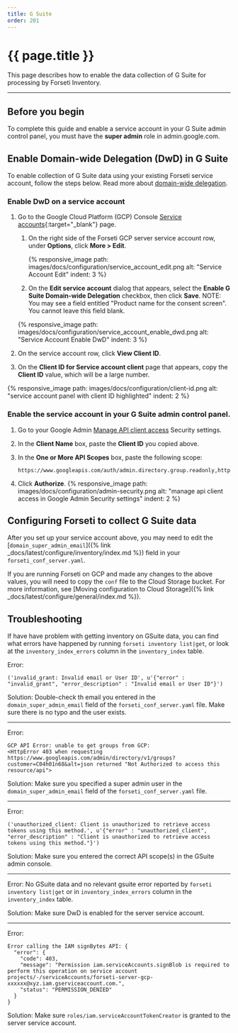 ```yaml
---
title: G Suite
order: 201
---
```


#  {{ page.title }}

This page describes how to enable the data collection of G Suite for processing
by Forseti Inventory.

---

## Before you begin

To complete this guide and enable a service account in your G Suite admin
control panel, you must have the **super admin** role in admin.google.com.

## Enable Domain-wide Delegation (DwD) in G Suite

To enable collection of G Suite data using your existing Forseti
service account, follow the steps below. Read more about
[domain-wide delegation](https://developers.google.com/identity/protocols/OAuth2ServiceAccount#delegatingauthority).

### Enable DwD on a service account

1. Go to the Google Cloud Platform (GCP) Console
[Service accounts](https://console.cloud.google.com/projectselector/iam-admin/serviceaccounts){:target="_blank"}
page.

   1. On the right side of the Forseti GCP server service account row,
   under **Options**, click **More > Edit**.

      {% responsive_image path: images/docs/configuration/service_account_edit.png alt: "Service Account Edit" indent: 3 %}

   1. On the **Edit service account** dialog that appears, select the **Enable
   G Suite Domain-wide Delegation** checkbox, then click **Save**.
   NOTE: You may see a field entitled "Product name for the consent screen". You cannot leave this field blank.

   {% responsive_image path: images/docs/configuration/service_account_enable_dwd.png alt: "Service Account Enable DwD" indent: 3 %}

1. On the service account row, click **View Client ID**.

1. On the **Client ID for Service account client** page that appears, copy the
**Client ID** value, which will be a large number.

{% responsive_image path: images/docs/configuration/client-id.png alt: "service account panel with client ID highlighted" indent: 2 %}

### Enable the service account in your G Suite admin control panel.

1. Go to your Google Admin
[Manage API client access](https://admin.google.com/ManageOauthClients) Security
settings.
1. In the **Client Name** box, paste the **Client ID** you copied above.
1. In the **One or More API Scopes** box, paste the following scope:

    ```
    https://www.googleapis.com/auth/admin.directory.group.readonly,https://www.googleapis.com/auth/admin.directory.user.readonly,https://www.googleapis.com/auth/cloudplatformprojects.readonly
    ```

1. Click **Authorize**.
{% responsive_image path: images/docs/configuration/admin-security.png alt: "manage api client access in Google Admin Security settings" indent: 2 %}

## Configuring Forseti to collect G Suite data

After you set up your service account above, you may need to edit the
[`domain_super_admin_email`]({% link _docs/latest/configure/inventory/index.md %})
field in your `forseti_conf_server.yaml`.

If you are running Forseti on GCP and made any changes to the above values,
you will need to copy the `conf` file to the Cloud Storage bucket. For more
information, see
[Moving configuration to Cloud Storage]({% link _docs/latest/configure/general/index.md %}).

## Troubleshooting

If have have problem with getting inventory on GSuite data, you can find what
errors have happened by running `forseti inventory list|get`, or look at the
`inventory_index_errors` column in the `inventory_index` table.

Error:
```
('invalid_grant: Invalid email or User ID', u'{"error" : "invalid_grant", "error_description" : "Invalid email or User ID"}')
```

Solution:
Double-check th email you entered in the `domain_super_admin_email` field of
the `forseti_conf_server.yaml` file. Make sure there is no typo and the user
exists.

***

Error:
```
GCP API Error: unable to get groups from GCP:
<HttpError 403 when requesting https://www.googleapis.com/admin/directory/v1/groups?customer=C04h01n68&alt=json returned "Not Authorized to access this resource/api">
```

Solution:
Make sure you specified a super admin user in the `domain_super_admin_email`
field of the `forseti_conf_server.yaml` file.

***

Error:
```
('unauthorized_client: Client is unauthorized to retrieve access tokens using this method.', u'{"error" : "unauthorized_client", "error_description" : "Client is unauthorized to retrieve access tokens using this method."}')
```

Solution:
Make sure you entered the correct API scope(s) in the GSuite admin console.

***

Error:
No GSuite data and no relevant gsuite error reported by
`forseti inventory list|get` or in `inventory_index_errors` column in the
`inventory_index` table.

Solution:
Make sure DwD is enabled for the server service account.

***

Error:
```
Error calling the IAM signBytes API: {
  "error": {
    "code": 403,
    "message": "Permission iam.serviceAccounts.signBlob is required to perform this operation on service account projects/-/serviceAccounts/forseti-server-gcp-xxxxxx@xyz.iam.gserviceaccount.com.",
    "status": "PERMISSION_DENIED"
  }
}
```

Solution:
Make sure `roles/iam.serviceAccountTokenCreator` is granted to the server
service account.
